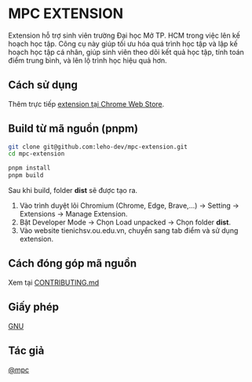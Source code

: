 # MPC EXTENSION

Extension hỗ trợ sinh viên trường Đại học Mở TP. HCM trong việc lên kế hoạch học tập. Công cụ này giúp tối ưu hóa quá trình học tập và lập kế hoạch học tập cá nhân, giúp sinh viên theo dõi kết quả học tập, tính toán điểm trung bình, và lên lộ trình học hiệu quả hơn.

## Cách sử dụng

Thêm trực tiếp [extension tại Chrome Web Store](https://chromewebstore.google.com/detail/mpc-extension/lidfnknnjlblinmhnbbkbodjkjoheanj).

## Build từ mã nguồn (pnpm)

```bash
git clone git@github.com:leho-dev/mpc-extension.git
cd mpc-extension

pnpm install
pnpm build
```

Sau khi build, folder **dist** sẽ được tạo ra.

1. Vào trình duyệt lõi Chromium (Chrome, Edge, Brave,...) -> Setting -> Extensions -> Manage Extension.
2. Bật Developer Mode -> Chọn Load unpacked -> Chọn folder **dist**.
3. Vào website tienichsv.ou.edu.vn, chuyển sang tab điểm và sử dụng extension.

## Cách đóng góp mã nguồn

Xem tại [CONTRIBUTING.md](https://github.com/leho-dev/mpc-extension/blob/dev/CONTRIBUTING.md)

## Giấy phép

[GNU](https://choosealicense.com/licenses/gpl-3.0/)

## Tác giả

[@mpc](https://www.facebook.com/CLBLapTrinhTrenThietBiDiDong)
